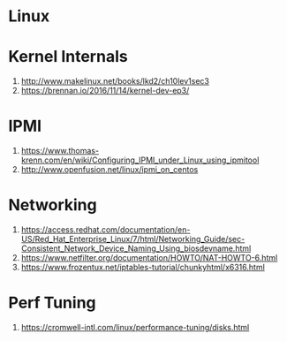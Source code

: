 # Linux

Kernel Internals
================

1. http://www.makelinux.net/books/lkd2/ch10lev1sec3
2. https://brennan.io/2016/11/14/kernel-dev-ep3/

IPMI
====

1. https://www.thomas-krenn.com/en/wiki/Configuring_IPMI_under_Linux_using_ipmitool
2. http://www.openfusion.net/linux/ipmi_on_centos

Networking
==========

1. https://access.redhat.com/documentation/en-US/Red_Hat_Enterprise_Linux/7/html/Networking_Guide/sec-Consistent_Network_Device_Naming_Using_biosdevname.html
2. https://www.netfilter.org/documentation/HOWTO/NAT-HOWTO-6.html
3. https://www.frozentux.net/iptables-tutorial/chunkyhtml/x6316.html

Perf Tuning
===========

1. https://cromwell-intl.com/linux/performance-tuning/disks.html
